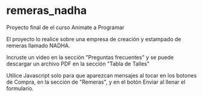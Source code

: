 # remeras_nadha
Proyecto final de el curso Animate a Programar

El proyecto lo realice sobre una empresa de creación y estampado de remeras llamado NADHA. 

Incruste un video en la sección "Preguntas frecuentes" y se puede descargar un archivo PDF en la sección "Tabla de Talles"

Utilice Javascript solo para que aparezcan mensajes al tocar en los botones de Compra, en la sección de "Remeras", y en el botón Enviar al llenar el formulario.
